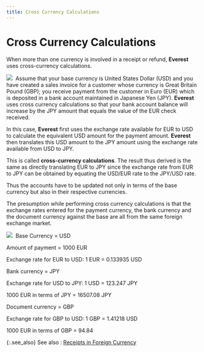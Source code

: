 ```yaml
---
title: Cross Currency Calculations
---
```


# Cross Currency Calculations


When more than one currency is involved in a receipt or refund, **Everest** uses cross-currency calculations.


![]({{site.acc_baseurl}}/img/example.gif)  Assume  that your base currency is United States Dollar (USD) and you have created  a sales invoice for a customer whose currency is Great Britain Pound (GBP);  you receive payment from the customer in Euro (EUR)  which is deposited in a bank account maintained in Japanese Yen (JPY).  **Everest** uses cross currency calculations  so that your bank account balance will increase by the JPY amount that  equals the value of the EUR  check received.


In this case, **Everest**  first uses the exchange rate available for EUR  to USD to calculate the equivalent USD amount for the payment amount.  **Everest** then translates this USD  amount to the JPY amount using the exchange rate available from USD to  JPY.


This is called **cross-currency 
 calculations**. The result thus derived is the same as directly translating  EUR to JPY  since the exchange rate from EUR  to JPY can be obtained by equating the USD/EUR  rate to the JPY/USD rate.


Thus the accounts have to be updated not only in terms of the base currency  but also in their respective currencies.


The presumption while performing cross currency calculations is that  the exchange rates entered for the payment currency, the bank currency  and the document currency against the base are all from the same foreign  exchange market.


![]({{site.acc_baseurl}}/img/example.gif)  Base  Currency = USD


Amount of payment = 1000 EUR


Exchange rate for EUR  to USD: 1 EUR  = 0.133935 USD


Bank currency = JPY


Exchange rate for USD to JPY: 1 USD =  123.247 JPY


1000 EUR  in terms of JPY = 16507.08 JPY


Document currency = GBP


Exchange rate for GBP  to USD: 1 GBP  = 1.41218 USD


1000 EUR  in terms of GBP  = 94.84


{:.see_also}
See also
: [Receipts  in Foreign Currency]({{site.acc_baseurl}}/customer-receipts-and-refunds/foreign-currency-receipts/receipts_in_foreign_currency.html)
